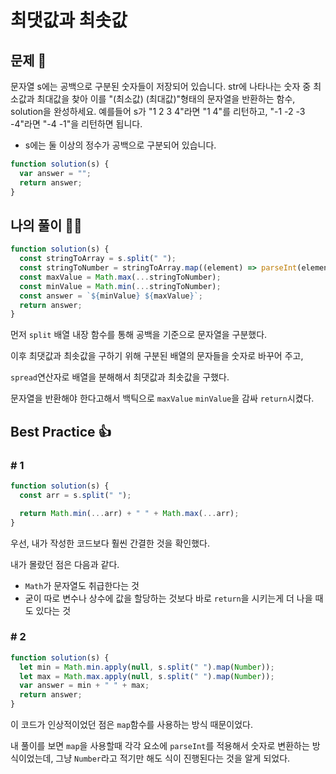 # 최댓값과 최솟값

## 문제 📖

문자열 s에는 공백으로 구분된 숫자들이 저장되어 있습니다. str에 나타나는 숫자 중 최소값과 최대값을 찾아 이를 "(최소값) (최대값)"형태의 문자열을 반환하는 함수, solution을 완성하세요.
예를들어 s가 "1 2 3 4"라면 "1 4"를 리턴하고, "-1 -2 -3 -4"라면 "-4 -1"을 리턴하면 됩니다.

- s에는 둘 이상의 정수가 공백으로 구분되어 있습니다.

```js
function solution(s) {
  var answer = "";
  return answer;
}
```

## 나의 풀이 🙋‍♀️

```js
function solution(s) {
  const stringToArray = s.split(" ");
  const stringToNumber = stringToArray.map((element) => parseInt(element));
  const maxValue = Math.max(...stringToNumber);
  const minValue = Math.min(...stringToNumber);
  const answer = `${minValue} ${maxValue}`;
  return answer;
}
```

먼저 `split` 배열 내장 함수를 통해 공백을 기준으로 문자열을 구분했다.

이후 최댓값과 최솟값을 구하기 위해 구분된 배열의 문자들을 숫자로 바꾸어 주고,

`spread`연산자로 배열을 분해해서 최댓값과 최솟값을 구했다.

문자열을 반환해야 한다고해서 백틱으로 `maxValue` `minValue`을 감싸 `return`시켰다.

## Best Practice 👍

### # 1

```js
function solution(s) {
  const arr = s.split(" ");

  return Math.min(...arr) + " " + Math.max(...arr);
}
```

우선, 내가 작성한 코드보다 훨씬 간결한 것을 확인했다.

내가 몰랐던 점은 다음과 같다.

- `Math`가 문자열도 취급한다는 것
- 굳이 따로 변수나 상수에 값을 할당하는 것보다 바로 `return`을 시키는게 더 나을 때도 있다는 것

### # 2

```js
function solution(s) {
  let min = Math.min.apply(null, s.split(" ").map(Number));
  let max = Math.max.apply(null, s.split(" ").map(Number));
  var answer = min + " " + max;
  return answer;
}
```

이 코드가 인상적이었던 점은 `map`함수를 사용하는 방식 때문이었다.

내 풀이를 보면 `map`을 사용할때 각각 요소에 `parseInt`를 적용해서 숫자로 변환하는 방식이었는데, 그냥 `Number`라고 적기만 해도 식이 진행된다는 것을 알게 되었다.
